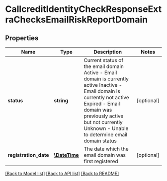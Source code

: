 # CallcreditIdentityCheckResponseExtraChecksEmailRiskReportDomain

## Properties
Name | Type | Description | Notes
------------ | ------------- | ------------- | -------------
**status** | **string** | Current status of the email domain   Active - Email domain is currently active  Inactive - Email domain is currently not active  Expired - Email domain was previously active but not currently  Unknown - Unable to determine email domain status | [optional] 
**registration_date** | [**\DateTime**](\DateTime.md) | The date which the email domain was first registered | [optional] 

[[Back to Model list]](../README.md#documentation-for-models) [[Back to API list]](../README.md#documentation-for-api-endpoints) [[Back to README]](../README.md)


